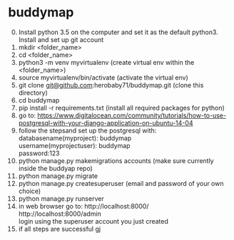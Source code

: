 # buddymap
0. Install python 3.5 on the computer and set it as the default python3. Install and set up git account
1. mkdir <folder_name>                 
2. cd <folder_name> 
4. python3 -m venv myvirtualenv                            (create virtual env within the <folder_name>)
5. source myvirtualenv/bin/activate                        (activate the virtual env)
6. git clone git@github.com:herobaby71/buddymap.git        (clone this directory)
7. cd buddymap
8. pip install -r requirements.txt                         (install all required packages for python)
9. go to: https://www.digitalocean.com/community/tutorials/how-to-use-postgresql-with-your-django-application-on-ubuntu-14-04
10. follow the stepsand set up the postgresql with: <br />
      databasename(myproject): buddymap<br />
      username(myprojectuser): buddymap<br />
      password:123
11. python manage.py makemigrations accounts                (make sure currently inside the buddyap repo)
12. python manage.py migrate
13. python manage.py createsuperuser                        (email and password of your own choice)
14. python manage.py runserver
15. in web browser go to: 
      http://localhost:8000/<br />
      http://localhost:8000/admin<br />
      login using the superuser account you just created<br />
16. if all steps are successful gj
